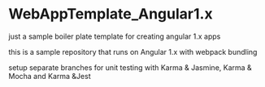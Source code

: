 # WebAppTemplate_Angular1.x
just a sample boiler plate template for creating angular 1.x apps

this is a sample repository that runs on Angular 1.x with webpack bundling 

setup separate branches for unit testing with Karma & Jasmine, Karma & Mocha and Karma &Jest
